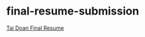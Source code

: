 # final-resume-submission

<!--- In the text below, please replace "Your Name" with your name, and provide a link to your resume in the parenthesis. --->

[Tai Doan Final Resume](https://docs.google.com/document/d/1b94UM5EPsxF718lcsWlNSr79EZqs4avW7Zwy4A02okc/edit?usp=sharing)
